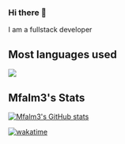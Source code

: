 ### Hi there 👋

<!--
**Mfalm3/Mfalm3** is a ✨ _special_ ✨ repository because its `README.md` (this file) appears on your GitHub profile.

Here are some ideas to get you started:

- 🔭 I’m currently working on ...
- 🌱 I’m currently learning ...
- 👯 I’m looking to collaborate on ...
- 🤔 I’m looking for help with ...
- 💬 Ask me about ...
- 📫 How to reach me: ...
- 😄 Pronouns: ...
- ⚡ Fun fact: ...
-->
I am a fullstack developer

<!--
- 🔭 I’m currently working on [Rental Management System](https://github.com/Mfalm3/Rental-Management-System)
 
- 🎓 I’m currently learning TailwindCss, Alpine and Livewire (TALL Stack)

- 🌍 Porfolio can be found [here](https://www.jkrafts.com)
-->
## Most languages used

<a href="https://github.com/anuraghazra/github-readme-stats">
 <!-- <img align="center" src="https://github-readme-stats.vercel.app/api/top-langs/?username=mfalm3&show_icons=true" /> -->
 <img align="center" src="https://github-readme-stats-murex-theta.vercel.app/api/top-langs/?username=mfalm3&show_icons=true" />
</a>

## Mfalm3's Stats
<!-- [![Mfalm3's GitHub stats](https://github-readme-stats.vercel.app/api?username=mfalm3&show_icons=true)](https://github.com/anuraghazra/github-readme-stats) -->
[![Mfalm3's GitHub stats](https://github-readme-stats-murex-theta.vercel.app/api?username=mfalm3&show_icons=true)](https://github.com/anuraghazra/github-readme-stats)

[![wakatime](https://wakatime.com/badge/user/e317a32d-8f86-48e6-93bf-1b937c842551.svg)](https://wakatime.com/@e317a32d-8f86-48e6-93bf-1b937c842551)
